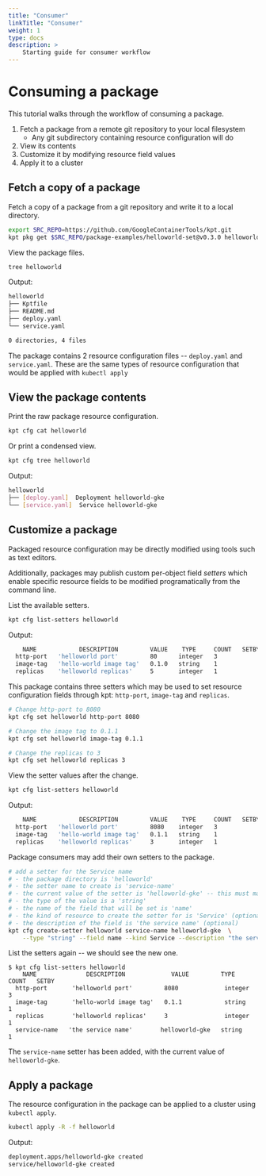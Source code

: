 ```yaml
---
title: "Consumer"
linkTitle: "Consumer"
weight: 1
type: docs
description: >
    Starting guide for consumer workflow
---
```


# Consuming a package

This tutorial walks through the workflow of consuming a package.

1. Fetch a package from a remote git repository to your local filesystem
   - Any git subdirectory containing resource configuration will do
2. View its contents
3. Customize it by modifying resource field values
4. Apply it to a cluster

## Fetch a copy of a package

Fetch a copy of a package from a git repository and write it to a local directory.

```sh
export SRC_REPO=https://github.com/GoogleContainerTools/kpt.git
kpt pkg get $SRC_REPO/package-examples/helloworld-set@v0.3.0 helloworld
```

View the package files.

```sh
tree helloworld
```

Output:

```sh
helloworld
├── Kptfile
├── README.md
├── deploy.yaml
└── service.yaml

0 directories, 4 files
```

The package contains 2 resource configuration files -- `deploy.yaml` and
`service.yaml`.  These are the same types of resource configuration that
would be applied with `kubectl apply`

## View the package contents

Print the raw package resource configuration.

```sh
kpt cfg cat helloworld
```

Or print a condensed view.

```sh
kpt cfg tree helloworld
```

Output:

```sh
helloworld
├── [deploy.yaml]  Deployment helloworld-gke
└── [service.yaml]  Service helloworld-gke
```

## Customize a package

Packaged resource configuration may be directly modified using tools such as
text editors.

Additionally, packages may publish custom per-object field *setters* which
enable specific resource fields to be modified programatically from the
command line.

List the available setters.

```sh
kpt cfg list-setters helloworld
```

Output:

```sh
    NAME            DESCRIPTION         VALUE    TYPE     COUNT   SETBY  
  http-port   'helloworld port'         80      integer   3              
  image-tag   'hello-world image tag'   0.1.0   string    1              
  replicas    'helloworld replicas'     5       integer   1 
```

This package contains three setters which may be used to set resource configuration
fields through kpt: `http-port`, `image-tag` and `replicas`.

```sh
# Change http-port to 8080
kpt cfg set helloworld http-port 8080

# Change the image tag to 0.1.1
kpt cfg set helloworld image-tag 0.1.1 

# Change the replicas to 3
kpt cfg set helloworld replicas 3 
```

View the setter values after the change.

```sh
kpt cfg list-setters helloworld
```

Output:

```sh
    NAME            DESCRIPTION         VALUE    TYPE     COUNT   SETBY  
  http-port   'helloworld port'         8080    integer   3              
  image-tag   'hello-world image tag'   0.1.1   string    1              
  replicas    'helloworld replicas'     3       integer   1
```

Package consumers may add their own setters to the package.

```sh
# add a setter for the Service name 
# - the package directory is 'helloworld'
# - the setter name to create is 'service-name'
# - the current value of the setter is 'helloworld-gke' -- this must match the actual field value currently
# - the type of the value is a 'string'
# - the name of the field that will be set is 'name'
# - the kind of resource to create the setter for is 'Service' (optional)
# - the description of the field is 'the service name' (optional)
kpt cfg create-setter helloworld service-name helloworld-gke  \
    --type "string" --field name --kind Service --description "the service name"
```

List the setters again -- we should see the new one.

```
$ kpt cfg list-setters helloworld
    NAME              DESCRIPTION             VALUE         TYPE     COUNT   SETBY  
  http-port       'helloworld port'         8080             integer   3              
  image-tag       'hello-world image tag'   0.1.1            string    1              
  replicas        'helloworld replicas'     3                integer   1              
  service-name   'the service name'        helloworld-gke   string    1  
```

The `service-name` setter has been added, with the current value of `helloworld-gke`.

## Apply a package

The resource configuration in the package can be applied to a cluster using `kubectl apply`.

```sh
kubectl apply -R -f helloworld
```

Output:

```sh
deployment.apps/helloworld-gke created
service/helloworld-gke created
```
